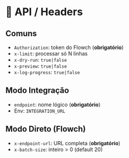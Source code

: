 # 🔌 API / Headers

## Comuns
- `Authorization`: token do Flowch (**obrigatório**)
- `x-limit`: processar só N linhas
- `x-dry-run`: `true|false`
- `x-preview`: `true|false`
- `x-log-progress`: `true|false`

## Modo Integração
- `endpoint`: nome lógico (**obrigatório**)
- Env: `INTEGRATION_URL`

## Modo Direto (Flowch)
- `x-endpoint-url`: URL completa (**obrigatório**)
- `x-batch-size`: inteiro > 0 (default 20)
